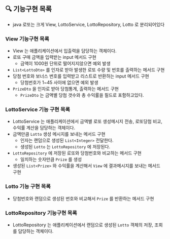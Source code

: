 ## 🔍 기능구현 목록
- java 로또는 크게 View, LottoService, LottoRepository, Lotto 로 분리되어있다

### View 기능구현 목록
- View 는 애플리케이션에서 입출력을 담당하는 객체이다.
- 로또 구매 금액을 입력받는 input 메서드 구현
  - 금액이 1000원 단위로 떨어지지않으면 예외 발생
- `List<LottoDto>` 를 인자로 받아 발생한 로또 수량 및 번호를 출력하는 메서드 구현
- 당첨 번호와 보너스 번호를 입력받고 리스트로 반환하는 input 메서드 구현
  - 당첨번호가 1~45 사이에 없으면 예외 발생
- `PrizeDto` 을 인자로 받아 당첨통계, 출력하는 메서드 구현
  - `PrizeDto` 는 금액별 당첨 갯수와 총 수익률을 필드로 포함하고있다.

### LottoService 기능 구현 목록
- LottoService 는 애플리케이션에서 금액별 로또 생성메시지 전송, 로또당첨 비교, 수익률 계산을 담당하는 객체이다.
- 금액만큼 `Lotto` 생성 메시지를 보내는 메서드 구현
  - 인자는 랜덤으로 생성된 `List<Integer>` 전달한다.
  - 생성된 `Lotto` 는 `LottoRepository` 에 저장된다.
- `LottoRepository` 에 저장된 로또와 당첨번호와 비교하는 메서드 구현
  - 일치하는 숫자만큼 `Prize` 를 생성
- 생성된 `List<Prize>` 와 수익률을 계산해서 `View` 에 결과메시지를 보내는 메서드 구현

### Lotto 기능 구현 목록
- 당첨번호와 랜덤으로 생성된 번호와 비교해서 `Prize` 를 반환하는 메서드 구현 

### LottoRepository 기능구현 목록
- LottoRepository 는 애플리케이션에서 랜덤으로 생성된  `Lotto` 객체의 저장, 조회를 담당하는 객체이다.






